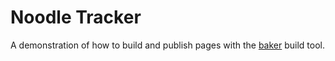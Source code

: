# Noodle Tracker

A demonstration of how to build and publish pages with the [baker](https://github.com/datadesk/baker) build tool.